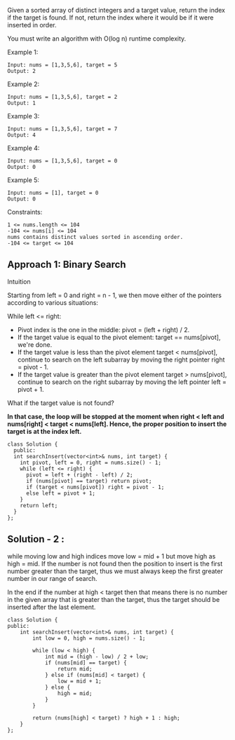 Given a sorted array of distinct integers and a target value, return the index if the target is found. If not, return the index where it would be if it were inserted in order.

You must write an algorithm with O(log n) runtime complexity.

 

Example 1:
```
Input: nums = [1,3,5,6], target = 5
Output: 2
```
Example 2:
```
Input: nums = [1,3,5,6], target = 2
Output: 1
```
Example 3:
```
Input: nums = [1,3,5,6], target = 7
Output: 4
```
Example 4:
```
Input: nums = [1,3,5,6], target = 0
Output: 0
```
Example 5:
```
Input: nums = [1], target = 0
Output: 0
```

Constraints:
```
1 <= nums.length <= 104
-104 <= nums[i] <= 104
nums contains distinct values sorted in ascending order.
-104 <= target <= 104
```


## Approach 1: Binary Search
Intuition

Starting from left = 0 and right = n - 1, we then move either of the pointers according to various situations:

  While left <= right:

  - Pivot index is the one in the middle: pivot = (left + right) / 2.
  - If the target value is equal to the pivot element: target == nums[pivot], we're done.
  - If the target value is less than the pivot element target < nums[pivot], continue to search on the left subarray by moving the right pointer right = pivot - 1.
  - If the target value is greater than the pivot element target > nums[pivot], continue to search on the right subarray by moving the left pointer left = pivot + 1.

  
  What if the target value is not found?

**In that case, the loop will be stopped at the moment when right < left and nums[right] < target < nums[left]. 
Hence, the proper position to insert the target is at the index left.**

```
class Solution {
  public:
  int searchInsert(vector<int>& nums, int target) {
    int pivot, left = 0, right = nums.size() - 1;
    while (left <= right) {
      pivot = left + (right - left) / 2;
      if (nums[pivot] == target) return pivot;
      if (target < nums[pivot]) right = pivot - 1;
      else left = pivot + 1;
    }
    return left;
  }
};
```

## Solution - 2 :
while moving low and high indices move low = mid + 1 but move high as high = mid.
If the number is not found then the position to insert is the first number greater than
the target, thus we must always keep the first greater number in our range of search.

In the end if the number at high < target then that means there is no number in the given
array that is greater than the target, thus the target should be inserted after the last element.

```
class Solution {
public:
    int searchInsert(vector<int>& nums, int target) {
        int low = 0, high = nums.size() - 1;
        
        while (low < high) {
            int mid = (high - low) / 2 + low;
            if (nums[mid] == target) {
                return mid;
            } else if (nums[mid] < target) {
                low = mid + 1;
            } else {
                high = mid;
            }
        }
        
        return (nums[high] < target) ? high + 1 : high;
    }
};
```


